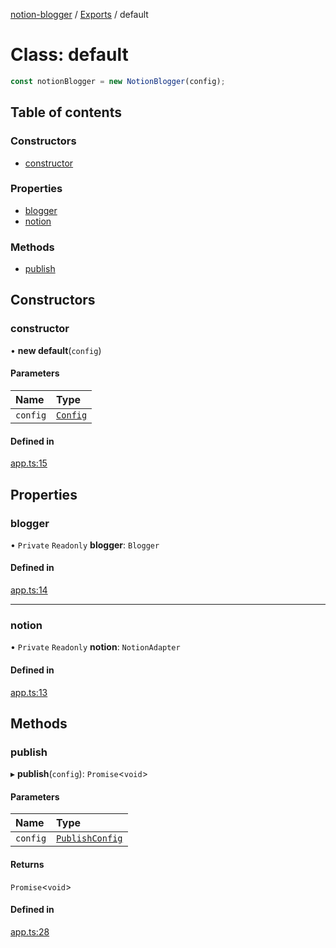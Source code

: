 [notion-blogger](../README.md) / [Exports](../modules.md) / default

# Class: default

```typescript
const notionBlogger = new NotionBlogger(config);

```

## Table of contents

### Constructors

- [constructor](default.md#constructor)

### Properties

- [blogger](default.md#blogger)
- [notion](default.md#notion)

### Methods

- [publish](default.md#publish)

## Constructors

### constructor

• **new default**(`config`)

#### Parameters

| Name | Type |
| :------ | :------ |
| `config` | [`Config`](../interfaces/Config.md) |

#### Defined in

[app.ts:15](https://github.com/Souvikns/Notion-Blogger/blob/9240a5e/lib/app.ts#L15)

## Properties

### blogger

• `Private` `Readonly` **blogger**: `Blogger`

#### Defined in

[app.ts:14](https://github.com/Souvikns/Notion-Blogger/blob/9240a5e/lib/app.ts#L14)

___

### notion

• `Private` `Readonly` **notion**: `NotionAdapter`

#### Defined in

[app.ts:13](https://github.com/Souvikns/Notion-Blogger/blob/9240a5e/lib/app.ts#L13)

## Methods

### publish

▸ **publish**(`config`): `Promise`<`void`\>

#### Parameters

| Name | Type |
| :------ | :------ |
| `config` | [`PublishConfig`](../interfaces/PublishConfig.md) |

#### Returns

`Promise`<`void`\>

#### Defined in

[app.ts:28](https://github.com/Souvikns/Notion-Blogger/blob/9240a5e/lib/app.ts#L28)
